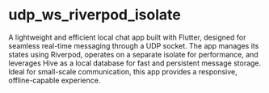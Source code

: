 # udp_ws_riverpod_isolate

A lightweight and efficient local chat app built with Flutter, designed for seamless real-time messaging through a UDP socket. The app manages its states using Riverpod, operates on a separate isolate for performance, and leverages Hive as a local database for fast and persistent message storage. Ideal for small-scale communication, this app provides a responsive, offline-capable experience.
